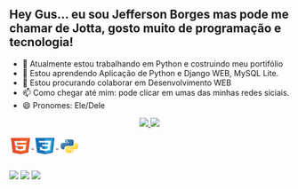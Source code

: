 ## Hey Gus... eu sou Jefferson Borges mas pode me chamar de Jotta, gosto muito de programação e tecnologia!

- 🔭 Atualmente estou trabalhando em Python e costruindo meu portifólio 
- 🌱 Estou aprendendo Aplicação de Python e Django WEB, MySQL Lite.
- 👯 Estou procurando colaborar em Desenvolvimento WEB
- 📫 Como chegar até mim: pode clicar em umas das minhas redes siciais.
- 😄 Pronomes: Ele/Dele


<div align="center">
  <a href="https://github.com/Jefferson-Borges-Dev">
  <img height="160em" src="https://github-readme-stats.vercel.app/api?username=Jefferson-Borges-Dev&show_icons=true&theme=dracula&include_all_commits=true&count_private=true"/>
  <img height="160em" src="https://github-readme-stats.vercel.app/api/top-langs/?username=Jefferson-Borges-Dev&layout=compact&langs_count=7&theme=dracula"/>
</div>


<div style="display: inline_block"><br>
  <img align="center" alt="Rafa-HTML" height="30" width="40" src="https://raw.githubusercontent.com/devicons/devicon/master/icons/html5/html5-original.svg">
  <img align="center" alt="Rafa-CSS" height="30" width="40" src="https://raw.githubusercontent.com/devicons/devicon/master/icons/css3/css3-original.svg">
  <img align="center" alt="Rafa-Python" height="30" width="40" src="https://raw.githubusercontent.com/devicons/devicon/master/icons/python/python-original.svg">
</div>

##

<div> 
  <a href="https://instagram.com/borgesrrc" target="_blank"><img src="https://img.shields.io/badge/-Instagram-%23E4405F?style=for-the-badge&logo=instagram&logoColor=white" target="_blank"></a>
 	<a href = "mailto:borgesrrc@gmail.com"><img src="https://img.shields.io/badge/-Gmail-%23333?style=for-the-badge&logo=gmail&logoColor=white" target="_blank"></a>
  <a href="https://www.linkedin.com/in/jefferson-borges-dev" target="_blank"><img src="https://img.shields.io/badge/-LinkedIn-%230077B5?style=for-the-badge&logo=linkedin&logoColor=white" target="_blank"></a> 
  
</div>

